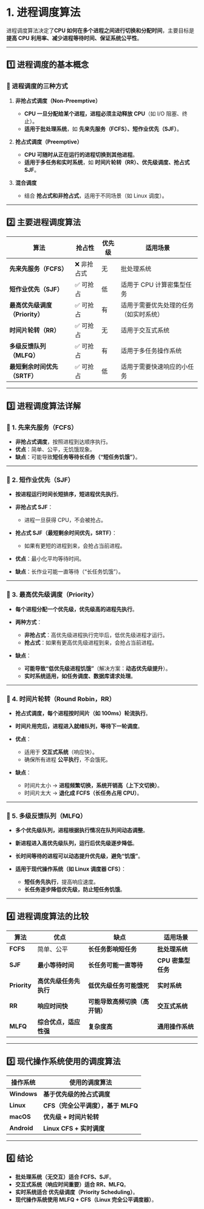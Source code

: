 # 1. 进程调度算法

进程调度算法决定了**CPU 如何在多个进程之间进行切换和分配时间**，主要目标是 **提高 CPU 利用率、减少进程等待时间、保证系统公平性**。

---

## **1️⃣ 进程调度的基本概念**

### **📌 进程调度的三种方式**

1. **非抢占式调度（Non-Preemptive）**
    
    - **CPU 一旦分配给某个进程，进程必须主动释放 CPU**（如 I/O 阻塞、终止）。
    - **适用于批处理系统**，如 **先来先服务（FCFS）、短作业优先（SJF）**。
2. **抢占式调度（Preemptive）**
    
    - **CPU 可随时从正在运行的进程切换到其他进程**。
    - **适用于多任务和实时系统**，如 **时间片轮转（RR）、优先级调度、抢占式 SJF**。
3. **混合调度**
    
    - 结合 **抢占式和非抢占式**，适用于不同场景（如 Linux 调度）。

---

## **2️⃣ 主要进程调度算法**

|**算法**|**抢占性**|**优先级**|**适用场景**|
|---|---|---|---|
|**先来先服务（FCFS）**|❌ 非抢占式|无|批处理系统|
|**短作业优先（SJF）**|✅ 可抢占|低|适用于 CPU 计算密集型任务|
|**最高优先级调度（Priority）**|✅ 可抢占|有|适用于需要优先处理的任务（如实时系统）|
|**时间片轮转（RR）**|✅ 可抢占|无|适用于交互式系统|
|**多级反馈队列（MLFQ）**|✅ 可抢占|有|适用于多任务操作系统|
|**最短剩余时间优先（SRTF）**|✅ 可抢占|低|适用于需要快速响应的小任务|

---

## **3️⃣ 进程调度算法详解**

### **📌 1. 先来先服务（FCFS）**

- **非抢占式调度**，按照进程到达顺序执行。
- **优点**：简单、公平，无饥饿现象。
- **缺点**：可能导致**短任务等待长任务（“短任务饥饿”）**。

---

### **📌 2. 短作业优先（SJF）**

- **按进程运行时间长短排序，短进程优先执行**。
    
- **非抢占式 SJF**：
    
    - 进程一旦获得 CPU，不会被抢占。
- **抢占式 SJF（最短剩余时间优先，SRTF）**：
    
    - 如果有更短的进程到来，会抢占当前进程。
- **优点**：最小化平均等待时间。
    
- **缺点**：长作业可能一直等待（“长任务饥饿”）。
    

---

### **📌 3. 最高优先级调度（Priority）**

- **每个进程分配一个优先级，优先级高的进程先执行**。
    
- **两种方式**：
    
    - **非抢占式**：高优先级进程执行完毕后，低优先级进程才运行。
    - **抢占式**：如果有更高优先级进程到来，会抢占当前进程。
- **缺点**：
    
    - **可能导致“低优先级进程饥饿”**（解决方案：**动态优先级提升**）。
    - **实时系统适用，如任务调度、数据库请求处理**。

---

### **📌 4. 时间片轮转（Round Robin，RR）**

- **抢占式调度，每个进程按时间片（如 100ms）轮流执行**。
    
- **时间片用完后，进程进入就绪队列，等待下一轮调度**。
    
- **优点**：
    
    - 适用于 **交互式系统**（响应快）。
    - 确保所有进程 **公平执行**，不会饿死。
- **缺点**：
    
    - 时间片太小 → **进程频繁切换，系统开销高（上下文切换）**。
    - 时间片太大 → **退化成 FCFS（长任务占用 CPU）**。

---

### **📌 5. 多级反馈队列（MLFQ）**

- **多个优先级队列，进程根据执行情况在队列间动态调整**。
    
- **新进程进入高优先级队列，运行后优先级逐步降低**。
    
- **长时间等待的进程可以动态提升优先级，避免“饥饿”**。
    
- **适用于现代操作系统（如 Linux 调度器 CFS）**：
    
    - **短任务先执行**，提高响应速度。
    - **长任务逐步降低优先级，防止短任务饥饿**。

---

## **4️⃣ 进程调度算法的比较**

|**算法**|**优点**|**缺点**|**适用场景**|
|---|---|---|---|
|**FCFS**|简单、公平|**长任务影响短任务**|**批处理系统**|
|**SJF**|**最小等待时间**|**长任务可能一直等待**|**CPU 密集型任务**|
|**Priority**|**高优先级任务先执行**|**低优先级任务可能饿死**|**实时系统**|
|**RR**|**响应时间快**|**可能导致高频切换（高开销）**|**交互式系统**|
|**MLFQ**|**综合优点，适应性强**|**复杂度高**|**通用操作系统**|

---

## **5️⃣ 现代操作系统使用的调度算法**

|**操作系统**|**使用的调度算法**|
|---|---|
|**Windows**|**基于优先级的抢占式调度**|
|**Linux**|**CFS（完全公平调度），基于 MLFQ**|
|**macOS**|**优先级 + 时间片轮转**|
|**Android**|**Linux CFS + 实时调度**|

---

## **6️⃣ 结论**

- **批处理系统（无交互）适合 FCFS、SJF**。
- **交互式系统（响应时间重要）适合 RR、MLFQ**。
- **实时系统适合 优先级调度（Priority Scheduling）**。
- **现代操作系统使用 MLFQ + CFS（Linux 完全公平调度器）**。